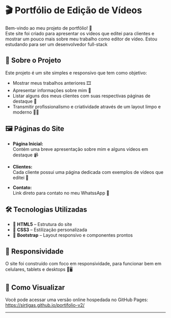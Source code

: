 # 🎬 Portfólio de Edição de Vídeos

Bem-vindo ao meu projeto de portfólio! 👋  
Este site foi criado para apresentar os vídeos que editei para clientes e mostrar um pouco mais sobre meu trabalho como editor de vídeo.
Estou estudando para ser um desenvolvedor full-stack

## 🧠 Sobre o Projeto

Este projeto é um site simples e responsivo que tem como objetivo:

- Mostrar meus trabalhos anteriores 🎞️  
- Apresentar informações sobre mim 👤  
- Listar alguns dos meus clientes com suas respectivas páginas de destaque 💼  
- Transmitir profissionalismo e criatividade através de um layout limpo e moderno 🧼✨

## 🖼️ Páginas do Site

- **Página Inicial:**  
  Contém uma breve apresentação sobre mim e alguns vídeos em destaque 📹  

- **Clientes:**  
  Cada cliente possui uma página dedicada com exemplos de vídeos que editei 🎯  

- **Contato:**  
  Link direto para contato no meu WhatssApp 📧  

## 🛠️ Tecnologias Utilizadas

- 🧱 **HTML5** – Estrutura do site  
- 🎨 **CSS3** – Estilização personalizada  
- 🚀 **Bootstrap** – Layout responsivo e componentes prontos  

## 📱 Responsividade

O site foi construído com foco em responsividade, para funcionar bem em celulares, tablets e desktops 📲🖥️

## 🧪 Como Visualizar

Você pode acessar uma versão online hospedada no GitHub Pages: https://sirtigas.github.io/portifolio-v2/

---

